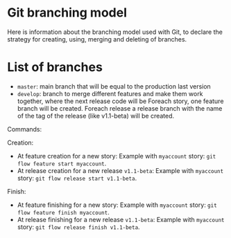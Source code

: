 # Git branching model
Here is information about the branching model used with Git, to declare the strategy for creating, using, merging and deleting of branches.

# List of branches
- `master`: main branch that will be equal to the production last version
- `develop`: branch to merge different features and make them work together, where the next release code will be
Foreach story, one feature branch will be created.
Foreach release a release branch with the name of the tag of the release (like v1.1-beta) will be created.

Commands:

Creation:
- At feature creation for a new story: Example with `myaccount` story: `git flow feature start myaccount`.
- At release creation for a new release `v1.1-beta`: Example with `myaccount` story: `git flow release start v1.1-beta`.

Finish:
- At feature finishing for a new story: Example with `myaccount` story: `git flow feature finish myaccount`.
- At release finishing for a new release `v1.1-beta`: Example with `myaccount` story: `git flow release finish v1.1-beta`.